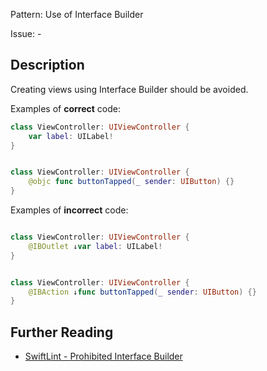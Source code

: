 Pattern: Use of Interface Builder

Issue: -

## Description

Creating views using Interface Builder should be avoided.

Examples of **correct** code:
```swift
class ViewController: UIViewController {
    var label: UILabel!
}


class ViewController: UIViewController {
    @objc func buttonTapped(_ sender: UIButton) {}
}

```
Examples of **incorrect** code:
```swift

class ViewController: UIViewController {
    @IBOutlet ↓var label: UILabel!
}


class ViewController: UIViewController {
    @IBAction ↓func buttonTapped(_ sender: UIButton) {}
}

```

## Further Reading

* [SwiftLint - Prohibited Interface Builder](https://github.com/realm/SwiftLint/blob/master/Rules.md#prohibited-interface-builder)